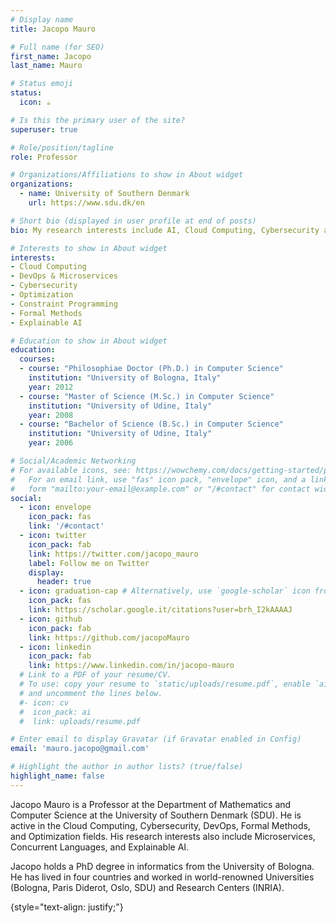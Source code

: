 ```yaml
---
# Display name
title: Jacopo Mauro

# Full name (for SEO)
first_name: Jacopo
last_name: Mauro

# Status emoji
status:
  icon: ☕️

# Is this the primary user of the site?
superuser: true

# Role/position/tagline
role: Professor

# Organizations/Affiliations to show in About widget
organizations:
  - name: University of Southern Denmark
    url: https://www.sdu.dk/en

# Short bio (displayed in user profile at end of posts)
bio: My research interests include AI, Cloud Computing, Cybersecurity and Optimization.

# Interests to show in About widget
interests:
- Cloud Computing
- DevOps & Microservices
- Cybersecurity
- Optimization
- Constraint Programming
- Formal Methods
- Explainable AI

# Education to show in About widget
education:
  courses:
  - course: "Philosophiae Doctor (Ph.D.) in Computer Science"
    institution: "University of Bologna, Italy"
    year: 2012
  - course: "Master of Science (M.Sc.) in Computer Science"
    institution: "University of Udine, Italy"
    year: 2008
  - course: "Bachelor of Science (B.Sc.) in Computer Science"
    institution: "University of Udine, Italy"
    year: 2006

# Social/Academic Networking
# For available icons, see: https://wowchemy.com/docs/getting-started/page-builder/#icons
#   For an email link, use "fas" icon pack, "envelope" icon, and a link in the
#   form "mailto:your-email@example.com" or "/#contact" for contact widget.
social:
  - icon: envelope
    icon_pack: fas
    link: '/#contact'
  - icon: twitter
    icon_pack: fab
    link: https://twitter.com/jacopo_mauro
    label: Follow me on Twitter
    display:
      header: true
  - icon: graduation-cap # Alternatively, use `google-scholar` icon from `ai` icon pack
    icon_pack: fas
    link: https://scholar.google.it/citations?user=brh_I2kAAAAJ
  - icon: github
    icon_pack: fab
    link: https://github.com/jacopoMauro
  - icon: linkedin
    icon_pack: fab
    link: https://www.linkedin.com/in/jacopo-mauro
  # Link to a PDF of your resume/CV.
  # To use: copy your resume to `static/uploads/resume.pdf`, enable `ai` icons in `params.yaml`,
  # and uncomment the lines below.
  #- icon: cv
  #  icon_pack: ai
  #  link: uploads/resume.pdf

# Enter email to display Gravatar (if Gravatar enabled in Config)
email: 'mauro.jacopo@gmail.com'

# Highlight the author in author lists? (true/false)
highlight_name: false
---
```


Jacopo Mauro is a Professor at the Department of Mathematics
and Computer Science at the University of Southern Denmark (SDU). He is active in
the Cloud Computing, Cybersecurity, DevOps, Formal Methods, and Optimization fields. His
research interests also include Microservices, Concurrent
Languages, and Explainable AI.

Jacopo holds a PhD degree in informatics from the University of Bologna. He has lived in four countries and worked in world-renowned Universities (Bologna,
Paris Diderot, Oslo, SDU) and Research Centers (INRIA).

{style="text-align: justify;"}
